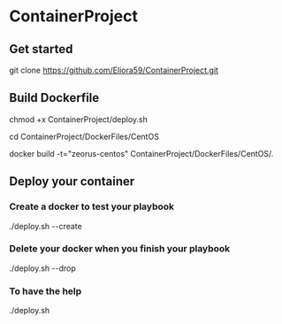 # ContainerProject

## Get started

git clone https://github.com/Eliora59/ContainerProject.git

## Build Dockerfile

chmod +x ContainerProject/deploy.sh

cd ContainerProject/DockerFiles/CentOS

docker build -t="zeorus-centos" ContainerProject/DockerFiles/CentOS/.

## Deploy your container

### Create a docker to test your playbook

./deploy.sh --create

### Delete your docker when you finish your playbook

./deploy.sh --drop

### To have the help

./deploy.sh
